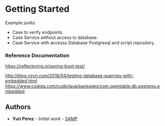 # Getting Started

Example junits:
  * Case to verify endpoints.
  * Case Service without access to database.
  * Case Service with accesss Database Postgresql and script repository.

### Reference Documentation

https://reflectoring.io/spring-boot-test/

http://blog.rizvn.com/2018/04/testing-database-querries-with-embedded.html
https://www.codota.com/code/java/packages/com.opentable.db.postgres.embedded


## Authors
* **Yuri Pérez** - *Initial work* - [SAMP](https://samp.com)
